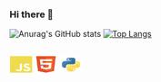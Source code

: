 ### Hi there 👋

![Anurag's GitHub stats](https://github-readme-stats.vercel.app/api?username=felipevieiradeoliveira&show_icons=true&theme=radical)
[![Top Langs](https://github-readme-stats.vercel.app/api/top-langs/?username=felipevieiradeoliveira&hide_progress=true&theme=radical)](https://github.com/anuraghazra/github-readme-stats)
<div style="display: inline_block"><br>
  <img align="center" alt="Lipe-Js" height="30" width="40" src="https://raw.githubusercontent.com/devicons/devicon/master/icons/javascript/javascript-plain.svg">
  <img align="center" alt="Lipe-HTML" height="30" width="40" src="https://raw.githubusercontent.com/devicons/devicon/master/icons/html5/html5-original.svg">
  <img align="center" alt="Lipe-Python" height="30" width="40" src="https://raw.githubusercontent.com/devicons/devicon/master/icons/python/python-original.svg">

</div>

